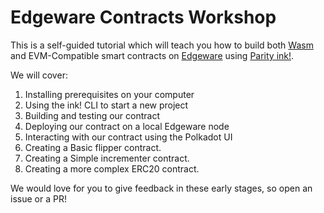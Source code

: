 # Edgeware Contracts Workshop

This is a self-guided tutorial which will teach you how to build both [Wasm](https://webassembly.org/) and EVM-Compatible smart contracts on [Edgeware](https://github.com/hicommonwealth/edgeware-node) using [Parity ink!](https://github.com/paritytech/ink/).

We will cover:

1. Installing prerequisites on your computer
2. Using the ink! CLI to start a new project
3. Building and testing our contract
4. Deploying our contract on a local Edgeware node
5. Interacting with our contract using the Polkadot UI
6. Creating a Basic flipper contract.
7. Creating a Simple incrementer contract.
8. Creating a more complex ERC20 contract.

We would love for you to give feedback in these early stages, so open an issue or a PR!
